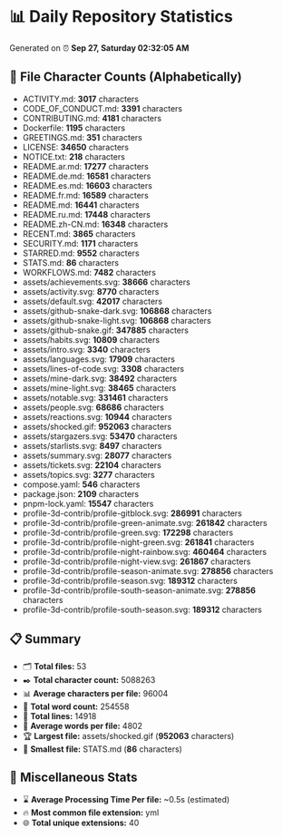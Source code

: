 # 📊 Daily Repository Statistics
Generated on ⏰ **Sep 27, Saturday 02:32:05 AM**

## 📂 File Character Counts (Alphabetically)
- ACTIVITY.md: **3017** characters
- CODE_OF_CONDUCT.md: **3391** characters
- CONTRIBUTING.md: **4181** characters
- Dockerfile: **1195** characters
- GREETINGS.md: **351** characters
- LICENSE: **34650** characters
- NOTICE.txt: **218** characters
- README.ar.md: **17277** characters
- README.de.md: **16581** characters
- README.es.md: **16603** characters
- README.fr.md: **16589** characters
- README.md: **16441** characters
- README.ru.md: **17448** characters
- README.zh-CN.md: **16348** characters
- RECENT.md: **3865** characters
- SECURITY.md: **1171** characters
- STARRED.md: **9552** characters
- STATS.md: **86** characters
- WORKFLOWS.md: **7482** characters
- assets/achievements.svg: **38666** characters
- assets/activity.svg: **8770** characters
- assets/default.svg: **42017** characters
- assets/github-snake-dark.svg: **106868** characters
- assets/github-snake-light.svg: **106868** characters
- assets/github-snake.gif: **347885** characters
- assets/habits.svg: **10809** characters
- assets/intro.svg: **3340** characters
- assets/languages.svg: **17909** characters
- assets/lines-of-code.svg: **3308** characters
- assets/mine-dark.svg: **38492** characters
- assets/mine-light.svg: **38465** characters
- assets/notable.svg: **331461** characters
- assets/people.svg: **68686** characters
- assets/reactions.svg: **10944** characters
- assets/shocked.gif: **952063** characters
- assets/stargazers.svg: **53470** characters
- assets/starlists.svg: **8497** characters
- assets/summary.svg: **28077** characters
- assets/tickets.svg: **22104** characters
- assets/topics.svg: **3277** characters
- compose.yaml: **546** characters
- package.json: **2109** characters
- pnpm-lock.yaml: **15547** characters
- profile-3d-contrib/profile-gitblock.svg: **286991** characters
- profile-3d-contrib/profile-green-animate.svg: **261842** characters
- profile-3d-contrib/profile-green.svg: **172298** characters
- profile-3d-contrib/profile-night-green.svg: **261841** characters
- profile-3d-contrib/profile-night-rainbow.svg: **460464** characters
- profile-3d-contrib/profile-night-view.svg: **261867** characters
- profile-3d-contrib/profile-season-animate.svg: **278856** characters
- profile-3d-contrib/profile-season.svg: **189312** characters
- profile-3d-contrib/profile-south-season-animate.svg: **278856** characters
- profile-3d-contrib/profile-south-season.svg: **189312** characters

## 📋 Summary
- 🗂️ **Total files:** 53
- ✒️ **Total character count:** 5088263
- 📊 **Average characters per file:** 96004
- 📝 **Total word count:** 254558
- 🧾 **Total lines:** 14918
- 📐 **Average words per file:** 4802
- 🏆 **Largest file:** assets/shocked.gif (**952063** characters)
- 🥉 **Smallest file:** STATS.md (**86** characters)

## 🌟 Miscellaneous Stats
- ⌛ **Average Processing Time Per file:** ~0.5s (estimated)
- 🔥 **Most common file extension:** yml
- 🌐 **Total unique extensions:** 40
